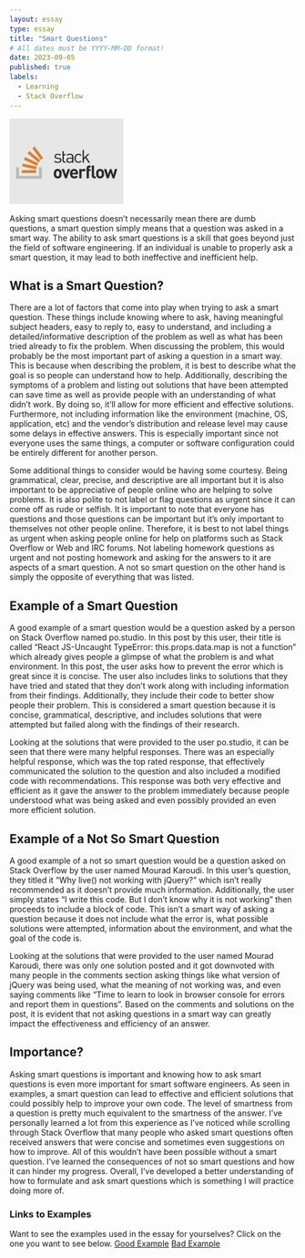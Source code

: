 ```yaml
---
layout: essay
type: essay
title: "Smart Questions"
# All dates must be YYYY-MM-DD format!
date: 2023-09-05
published: true
labels:
  - Learning 
  - Stack Overflow
---
```


<img width="200px" class="rounded float-start pe-4" src="../img/imagesforessays/stackoverflow-1.png"> 

Asking smart questions doesn’t necessarily mean there are dumb questions, a smart question simply means that a question was asked in a smart way. The ability to ask smart questions is a skill that goes beyond just the field of software engineering. If an individual is unable to properly ask a smart question, it may lead to both ineffective and inefficient help. 

## What is a Smart Question?

There are a lot of factors that come into play when trying to ask a smart question. These things include knowing where to ask, having meaningful subject headers, easy to reply to, easy to understand, and including a detailed/informative description of the problem as well as what has been tried already to fix the problem. When discussing the problem, this would probably be the most important part of asking a question in a smart way. This is because when describing the problem, it is best to describe what the goal is so people can understand how to help. Additionally, describing the symptoms of a problem and listing out solutions that have been attempted can save time as well as provide people with an understanding of what didn’t work. By doing so, it’ll allow for more efficient and effective solutions. Furthermore, not including information like the environment (machine, OS, application, etc) and the vendor’s distribution and release level may cause some delays in effective answers. This is especially important since not everyone uses the same things, a computer or software configuration could be entirely different for another person. 

Some additional things to consider would be having some courtesy. Being grammatical, clear, precise, and descriptive are all important but it is also important to be appreciative of people online who are helping to solve problems. It is also polite to not label or flag questions as urgent since it can come off as rude or selfish. It is important to note that everyone has questions and those questions can be important but it’s only important to themselves not other people online. Therefore, it is best to not label things as urgent when asking people online for help on platforms such as Stack Overflow or Web and IRC forums. Not labeling homework questions as urgent and not posting homework and asking for the answers to it are aspects of a smart question. A not so smart question on the other hand is simply the opposite of everything that was listed. 

## Example of a Smart Question

A good example of a smart question would be a question asked by a person on Stack Overflow named po.studio. In this post by this user, their title is called “React JS-Uncaught TypeError: this.props.data.map is not a function” which already gives people a glimpse of what the problem is and what environment. In this post, the user asks how to prevent the error which is great since it is concise. The user also includes links to solutions that they have tried and stated that they don’t work along with including information from their findings. Additionally, they include their code to better show people their problem. This is considered a smart question because it is concise, grammatical, descriptive, and includes solutions that were attempted but failed along with the findings of their research. 

Looking at the solutions that were provided to the user po.studio, it can be seen that there were many helpful responses. There was an especially helpful response, which was the top rated response, that effectively communicated the solution to the question and also included a modified code with recommendations. This response was both very effective and efficient as it gave the answer to the problem immediately because people understood what was being asked and even possibly provided an even more efficient solution. 

## Example of a Not So Smart Question

A good example of a not so smart question would be a question asked on Stack Overflow by the user named Mourad Karoudi. In this user’s question, they titled it “Why live() not working with jQuery?” which isn’t really recommended as it doesn’t provide much information. Additionally, the user simply states “I write this code. But I don’t know why it is not working” then proceeds to include a block of code. This isn’t a smart way of asking a question because it does not include what the error is, what possible solutions were attempted, information about the environment, and what the goal of the code is. 

Looking at the solutions that were provided to the user named Mourad Karoudi, there was only one solution posted and it got downvoted with many people in the comments section asking things like what version of jQuery was being used, what the meaning of not working was, and even saying comments like “Time to learn to look in browser console for errors and report them in questions”. Based on the comments and solutions on the post, it is evident that not asking questions in a smart way can greatly impact the effectiveness and efficiency of an answer.


## Importance?

Asking smart questions is important and knowing how to ask smart questions is even more important for smart software engineers. As seen in examples, a smart question can lead to effective and efficient solutions that could possibly help to improve your own code. The level of smartness from a question is pretty much equivalent to the smartness of the answer. I’ve personally learned a lot from this experience as I’ve noticed while scrolling through Stack Overflow that many people who asked smart questions often received answers that were concise and sometimes even suggestions on how to improve. All of this wouldn’t have been possible without a smart question. I’ve learned the consequences of not so smart questions and how it can hinder my progress. Overall, I’ve developed a better understanding of how to formulate and ask smart questions which is something I will practice doing more of. 


### Links to Examples  
Want to see the examples used in the essay for yourselves? Click on the one you want to see below.
[Good Example](https://stackoverflow.com/questions/30142361/react-js-uncaught-typeerror-this-props-data-map-is-not-a-function)
[Bad Example](https://stackoverflow.com/questions/41664190/why-live-not-working-with-jquery)